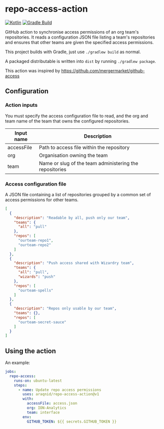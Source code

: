 # repo-access-action

[![Kotlin](https://img.shields.io/badge/kotlin-1.8.10-blue.svg)](http://kotlinlang.org)
[![Gradle Build](https://github.com/araqnid/repo-access-action/actions/workflows/gradle-build.yml/badge.svg)](https://github.com/araqnid/repo-access-action/actions/workflows/gradle-build.yml)

GitHub action to synchronise access permissions of an org team's repositories. It reads a configuration JSON file
listing a team's repositories and ensures that other teams are given the specified access permissions.

This project builds with Gradle, just use `./gradlew build` as normal.

A packaged distributable is written into `dist` by running `./gradlew package`.

This action was inspired by https://github.com/mergermarket/github-access

## Configuration

### Action inputs

You must specify the access configuration file to read, and the org and team name of the team that owns the configured
repositories.

| Input name | Description                                             |
|------------|---------------------------------------------------------|
| accessFile | Path to access file within the repository               |
| org        | Organisation owning the team                            |
| team       | Name or slug of the team administering the repositories |

### Access configuration file

A JSON file containing a list of repositories grouped by a common set of access permissions for other teams.

```json
[
  {
    "description": "Readable by all, push only our team",
    "teams": {
      "all": "pull"
    },
    "repos": [
      "ourteam-repo1",
      "ourteam-repo2"
    ]
  },
  {
    "description": "Push access shared with Wizardry team",
    "teams": {
      "all": "pull",
      "wizards": "push"
    },
    "repos": [
      "ourteam-spells"
    ]
  },
  {
    "description": "Repos only usable by our team",
    "teams": {},
    "repos": [
      "ourteam-secret-sauce"
    ]
  }
]
```

## Using the action

An example:

```yaml
jobs:
  repo-access:
    runs-on: ubuntu-latest
    steps:
      - name: Update repo access permissions
        uses: araqnid/repo-access-action@v1
        with:
          accessFile: access.json
          org: ION-Analytics
          team: interface
        env:
          GITHUB_TOKEN: ${{ secrets.GITHUB_TOKEN }}
```
